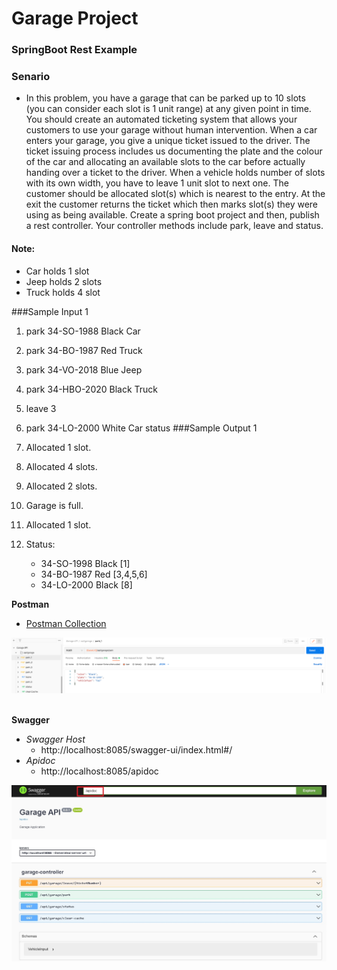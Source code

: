 # Garage Project

### SpringBoot Rest Example

### Senario
* In this problem, you have a garage that can be parked up to 10 slots (you can consider each slot is 1 unit range) at any
given point in time. You should create an automated ticketing system that allows your customers to use your garage
without human intervention. When a car enters your garage, you give a unique ticket issued to the driver. The ticket
issuing process includes us documenting the plate and the colour of the car and allocating an available slots to the car
before actually handing over a ticket to the driver. When a vehicle holds number of slots with its own width, you have to
leave 1 unit slot to next one. The customer should be allocated slot(s) which is nearest to the entry. At the exit the
customer returns the ticket which then marks slot(s) they were using as being available.
Create a spring boot project and then, publish a rest controller. Your controller methods include park, leave and status.

#### Note: 
* Car holds 1 slot
* Jeep holds 2 slots
* Truck holds 4 slot

###Sample Input 1
1. park 34-SO-1988 Black Car
2. park 34-BO-1987 Red Truck
3. park 34-VO-2018 Blue Jeep
4. park 34-HBO-2020 Black Truck
5. leave 3
6. park 34-LO-2000 White Car
status
###Sample Output 1

1. Allocated 1 slot.
2. Allocated 4 slots.
3. Allocated 2 slots.
4. Garage is full.
5. Allocated 1 slot.
6. Status:
   * 34-SO-1998 Black [1]
   * 34-BO-1987 Red   [3,4,5,6]
   * 34-LO-2000 Black [8]

**Postman**</br>

* [Postman Collection](/files/Garage_API.postman_collection.json)

![](/files/postman.png)</br></br>

**Swagger**</br>
* *Swagger Host*
  * http://localhost:8085/swagger-ui/index.html#/ </br>
* *Apidoc*
    * http://localhost:8085/apidoc </br>
  
![](/files/swagger.jpg)</br></br>
